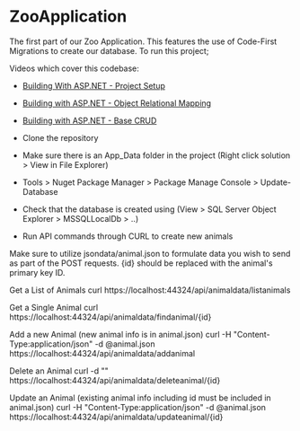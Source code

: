 # ZooApplication

The first part of our Zoo Application. This features the use of Code-First Migrations to create our database. To run this project;

Videos which cover this codebase:
- [Building With ASP.NET - Project Setup](https://youtu.be/NSpYP1YW9p0)
- [Building with ASP.NET - Object Relational Mapping](https://youtu.be/V1emgCxxRtI)
- [Building with ASP.NET - Base CRUD](https://youtu.be/uEgWxIZmX48)

- Clone the repository
- Make sure there is an App_Data folder in the project (Right click solution > View in File Explorer)
- Tools > Nuget Package Manager > Package Manage Console > Update-Database
- Check that the database is created using (View > SQL Server Object Explorer > MSSQLLocalDb > ..)
- Run API commands through CURL to create new animals

Make sure to utilize jsondata/animal.json to formulate data you wish to send as part of the POST requests. {id} should be replaced with the animal's primary key ID.

Get a List of Animals
curl https://localhost:44324/api/animaldata/listanimals

Get a Single Animal
curl https://localhost:44324/api/animaldata/findanimal/{id}

Add a new Animal (new animal info is in animal.json)
curl -H "Content-Type:application/json" -d @animal.json https://localhost:44324/api/animaldata/addanimal

Delete an Animal
curl -d "" https://localhost:44324/api/animaldata/deleteanimal/{id}

Update an Animal (existing animal info including id must be included in animal.json)
curl -H "Content-Type:application/json" -d @animal.json https://localhost:44324/api/animaldata/updateanimal/{id}
